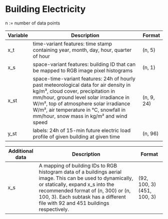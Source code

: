 # Building Electricity

n := number of data points <br />

| Variable | Description | Format |
| --- | ----------- | ----------- |
| x_t | time-variant features: time stamp containing year, month, day, hour, quarter of hour | (n, 5) |
| x_s | space-variant features: building ID that can be mapped to RGB image pixel histograms | (n, 1) |
| x_st | space-time-variant features: 24h of hourly past meteorological data for air density in kg/m³, cloud cover, precipitation in mm/hour, ground level solar irradiance in W/m², top of atmosphere solar irradiance W/m², air temperature in °C, snowfall in mm/hour, snow mass in kg/m² and wind speed  | (n, 9, 24) |
| y_st | labels: 24h of 15-min future electric load profile of given building at given time | (n, 96) |


| Additional data | Description | Format |
| --- | ----------- | ----------- |
| x_s | A mapping of building IDs to RGB histogram data of a buildings aerial image. This can be used to dynamically, or statically, expand x_s into the recommended format of (n, 300) or (n, 100, 3). Each subtask has a different file with 92 and 451 buildings respectively. | (92, 100, 3) (451, 100, 3) |





